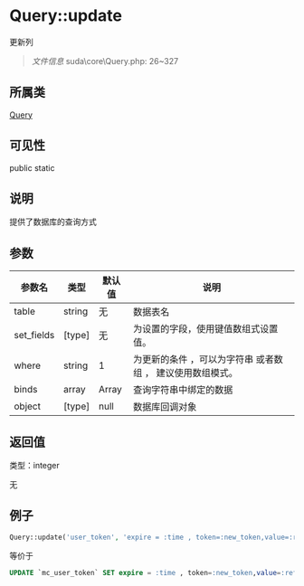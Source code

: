 # Query::update

更新列

> *文件信息* suda\core\Query.php: 26~327

## 所属类 

[Query](../Query.md)

## 可见性

 public static

## 说明

提供了数据库的查询方式



## 参数


| 参数名 | 类型 | 默认值 | 说明 |
|--------|-----|-------|-------|
| table |  string | 无 |  数据表名 |
| set_fields |  [type] | 无 |  为设置的字段，使用键值数组式设置值。 |
| where |  string | 1 |  为更新的条件 ，可以为字符串 或者数组 ， 建议使用数组模式。 |
| binds |  array | Array |  查询字符串中绑定的数据 |
| object |  [type] | null |  数据库回调对象 |



## 返回值

类型：integer

无



## 例子


```php
Query::update('user_token', 'expire = :time , token=:new_token,value=:refresh', 'id=:id AND UNIX_TIMESTAMP() < `time` + :alive AND value = :value ', ['id'=>$id, 'value'=>$value, 'new_token'=>$new, 'refresh'=>$refresh, 'time'=>time() + $get['beat'], 'alive'=>$get['alive']]);
```
等价于
```sql
UPDATE `mc_user_token` SET expire = :time , token=:new_token,value=:refresh  WHERE id=:id AND UNIX_TIMESTAMP() < `time` + :alive AND value = :value ;
```
